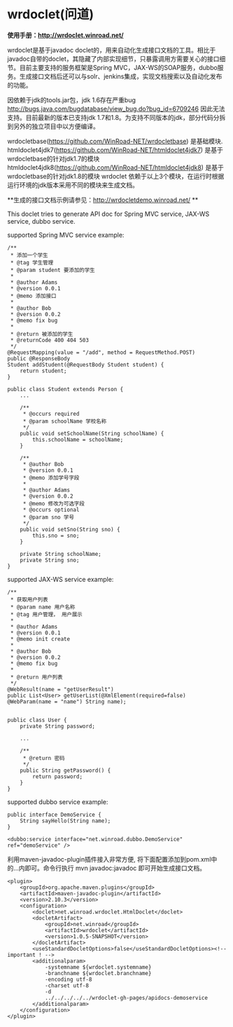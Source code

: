 # wrdoclet(问道)

**使用手册：http://wrdoclet.winroad.net/**

wrdoclet是基于javadoc doclet的，用来自动化生成接口文档的工具。相比于javadoc自带的doclet，其隐藏了内部实现细节，只暴露调用方需要关心的接口细节。目前主要支持的服务框架是Spring MVC，JAX-WS的SOAP服务，dubbo服务。生成接口文档后还可以与solr、jenkins集成，实现文档搜索以及自动化发布的功能。

因依赖于jdk的tools.jar包，jdk 1.6存在严重bug http://bugs.java.com/bugdatabase/view_bug.do?bug_id=6709246 因此无法支持。目前最新的版本已支持jdk 1.7和1.8。为支持不同版本的jdk，部分代码分拆到另外的独立项目中以方便编译。

wrdocletbase(https://github.com/WinRoad-NET/wrdocletbase) 是基础模块.
htmldoclet4jdk7(https://github.com/WinRoad-NET/htmldoclet4jdk7) 是基于wrdocletbase的针对jdk1.7的模块
htmldoclet4jdk8(https://github.com/WinRoad-NET/htmldoclet4jdk8) 是基于wrdocletbase的针对jdk1.8的模块
wrdoclet 依赖于以上3个模块，在运行时根据运行环境的jdk版本采用不同的模块来生成文档。

**生成的接口文档示例请参见：http://wrdocletdemo.winroad.net/ **


This doclet tries to generate API doc for Spring MVC service, JAX-WS service, dubbo service.

supported Spring MVC service example:

	/**
	 * 添加一个学生
	 * @tag 学生管理
	 * @param student 要添加的学生
	 * 
	 * @author Adams 
	 * @version 0.0.1 
	 * @memo 添加接口
	 * 
	 * @author Bob 
	 * @version 0.0.2 
	 * @memo fix bug
	 * 
	 * @return 被添加的学生
	 * @returnCode 400 404 503
	 */
	@RequestMapping(value = "/add", method = RequestMethod.POST)
	public @ResponseBody
	Student addStudent(@RequestBody Student student) {
		return student;
	}	
	
	public class Student extends Person {
		...
		
		/**
		 * @occurs required
		 * @param schoolName 学校名称
		 */
		public void setSchoolName(String schoolName) {
			this.schoolName = schoolName;
		}

		/**
		 * @author Bob
		 * @version 0.0.1
		 * @memo 添加学号字段
		 * 
		 * @author Adams
		 * @version 0.0.2
		 * @memo 修改为可选字段
		 * @occurs optional
		 * @param sno 学号
		 */
		public void setSno(String sno) {
			this.sno = sno;
		}

		private String schoolName;
		private String sno;
	}	
	
supported JAX-WS service example:

	/**
	 * 获取用户列表
	 * @param name 用户名称
	 * @tag 用户管理， 用户展示
	 * 
	 * @author Adams
	 * @version 0.0.1
	 * @memo init create
	 * 
	 * @author Bob
	 * @version 0.0.2
	 * @memo fix bug
	 * 
	 * @return 用户列表
	 */
	@WebResult(name = "getUserResult")
	public List<User> getUserList(@XmlElement(required=false) @WebParam(name = "name") String name);
	

	public class User {
		private String password;
		
		...
		
		/**
		 * @return 密码
		 */
		public String getPassword() {
			return password;
		}
	}	
	
	
supported dubbo service example:

	public interface DemoService {
		String sayHello(String name);
	}
	
	<dubbo:service interface="net.winroad.dubbo.DemoService" ref="demoService" />


利用maven-javadoc-plugin插件接入非常方便, 将下面配置添加到pom.xml中的<build><plugins>...</plugins></build>内即可。命令行执行 mvn javadoc:javadoc 即可开始生成接口文档。

	<plugin>
		<groupId>org.apache.maven.plugins</groupId>
		<artifactId>maven-javadoc-plugin</artifactId>
		<version>2.10.3</version>
		<configuration>
			<doclet>net.winroad.wrdoclet.HtmlDoclet</doclet>
			<docletArtifact>
				<groupId>net.winroad</groupId>
				<artifactId>wrdoclet</artifactId>
				<version>1.0.5-SNAPSHOT</version>
			</docletArtifact>
			<useStandardDocletOptions>false</useStandardDocletOptions><!-- important ! -->
			<additionalparam>
				-systemname ${wrdoclet.systemname}
				-branchname ${wrdoclet.branchname}
				-encoding utf-8
				-charset utf-8
				-d
				../../../../../wrdoclet-gh-pages/apidocs-demoservice
			</additionalparam>
		</configuration>
	</plugin>

